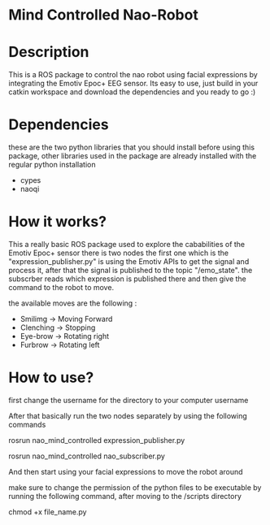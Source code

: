 # Mind Controlled Nao-Robot

# Description
This is a ROS package to control the nao robot using facial expressions by integrating the Emotiv Epoc+ EEG sensor. Its easy to use, just build in your catkin workspace and download the dependencies and you ready to go :)

# Dependencies
these are the two python libraries that you should install before using this package, other libraries used in the package are already installed with the regular python installation

- cypes
- naoqi

# How it works?
This a really basic ROS package used to explore the cababilities of the Emotiv Epoc+ sensor
there is two nodes the first one which is the "expression_publisher.py" is using the Emotiv APIs to get the signal and process it, after that the signal is published to the topic "/emo_state".
the subscrber reads which expression is published there and then give the command to the robot to move.

the available moves are the following :
- Smilimg -> Moving Forward
- Clenching -> Stopping
- Eye-brow -> Rotating right
- Furbrow -> Rotating left

# How to use?
first change the username for the directory to your computer username

After that basically run the two nodes separately by using the following commands

rosrun nao_mind_controlled expression_publisher.py

rosrun nao_mind_controlled nao_subscriber.py

And then start using your facial expressions to move the robot around 

make sure to change the permission of the python files to be executable by running the following command, after moving to the /scripts directory

chmod +x file_name.py
